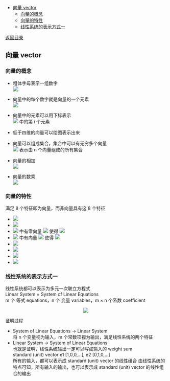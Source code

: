   
  
- [向量 vector](#向量-vector )
  - [向量的概念](#向量的概念 )
  - [向量的特性](#向量的特性 )
  - [线性系统的表示方式一](#线性系统的表示方式一 )
  
[返回目录](Readme.md )
  
##  向量 vector
  
###  向量的概念
  
  
- 粗体字母表示一组数字  
  <img src="https://latex.codecogs.com/gif.latex?&#x5C;pmb{V}%20%20=%20[v_{1},%20v_{2},%20&#x5C;cdots%20v_{n}]"/>  
  
- 向量中的每个数字就是向量的一个元素  
  <img src="https://latex.codecogs.com/gif.latex?component%20%20=%20v_{i},%20i%20&#x5C;in%20[1,n]"/>   
  
- 向量中的元素可以用下标表示  
  <img src="https://latex.codecogs.com/gif.latex?v_{i}=&#x5C;pmb{V}"/> 中的第 i 个元素  
  
- 低于四维的向量可以绘图表示出来  
  
- 向量可以组成集合，集合中可以有无穷多个向量  
  <img src="https://latex.codecogs.com/gif.latex?R^{n}"/> 表示由 n 个向量组成的所有集合  
  
- 向量的相加  
  <img src="https://latex.codecogs.com/gif.latex?[v_{1},%20v_{2},%20&#x5C;cdots%20v_{n}]+[w_{1},%20w_{2},%20&#x5C;cdots%20w_{n}]%20=%20[v_{1}+w_{1},%20v_{2}+w_{2},%20&#x5C;cdots%20v_{n}+w_{n}]"/>  
  
- 向量的数乘  
  <img src="https://latex.codecogs.com/gif.latex?k[v_{1},%20v_{2},%20&#x5C;cdots%20v_{n}]%20=%20[kv_{1},%20kv_{2},%20&#x5C;cdots%20kv_{n}]"/>  
  
###  向量的特性
  
满足 8 个特征即为向量，而非向量具有这 8 个特征
  
- <img src="https://latex.codecogs.com/gif.latex?&#x5C;pmb{U}+&#x5C;pmb{V}=&#x5C;pmb{V}+&#x5C;pmb{U}"/>  
- <img src="https://latex.codecogs.com/gif.latex?(&#x5C;pmb{U}%20+%20&#x5C;pmb{V})%20+%20&#x5C;pmb{W}%20=&#x5C;pmb{U}%20+%20(&#x5C;pmb{V}%20+%20&#x5C;pmb{W})"/>  
- <img src="https://latex.codecogs.com/gif.latex?R^{n}"/> 中有零向量 <img src="https://latex.codecogs.com/gif.latex?&#x5C;pmb{0}"/> 使得 <img src="https://latex.codecogs.com/gif.latex?&#x5C;pmb{0}%20+%20&#x5C;pmb{U}%20=%20&#x5C;pmb{U}"/>  
- <img src="https://latex.codecogs.com/gif.latex?R^{n}"/> 中有向量 <img src="https://latex.codecogs.com/gif.latex?&#x5C;pmb{U&#x27;}"/> 使得 <img src="https://latex.codecogs.com/gif.latex?&#x5C;pmb{U&#x27;}%20+%20&#x5C;pmb{U}%20=%20&#x5C;pmb{0}"/>  
- <img src="https://latex.codecogs.com/gif.latex?1%20&#x5C;times%20&#x5C;pmb{U}%20=%20&#x5C;pmb{U}"/>  
- <img src="https://latex.codecogs.com/gif.latex?(ab)%20&#x5C;pmb{U}%20=%20a(b%20&#x5C;pmb{U})"/>  
- <img src="https://latex.codecogs.com/gif.latex?a(&#x5C;pmb{U}%20+%20&#x5C;pmb{V})%20=%20a%20&#x5C;pmb{U}%20+%20a%20&#x5C;pmb{V}"/>  
- <img src="https://latex.codecogs.com/gif.latex?(a+b)&#x5C;pmb{U}%20=%20a%20&#x5C;pmb{U}%20+%20b%20&#x5C;pmb{U}"/>  
  
###  线性系统的表示方式一
  
  
线性系统都可以表示为多元一次联立方程式  
Linear System = System of Linear Equations  
m 个 等式 equations，n 个 变量 variables，m × n 个系数 coefficient
  
<p align="center"><img src="https://latex.codecogs.com/gif.latex?&#x5C;begin{cases}a_{11}x_{1}+a_{12}x_{2}+&#x5C;cdots%20=%20m_{1}%20&#x5C;&#x5C;a_{21}x_{1}+a_{22}x_{2}+&#x5C;cdots%20=%20m_{2}%20&#x5C;&#x5C;&#x5C;quad%20&#x5C;vdots%20&#x5C;quad%20&#x5C;vdots%20&#x5C;&#x5C;a_{n1}x_{1}%20+%20a_{n2}x_{2}+&#x5C;cdots%20=%20m_{n}&#x5C;end{cases}"/></p>  
  
  
证明过程  
- System of Linear Equations → Linear System  
  将 n 个变量视为输入，m 个常数项视为输出，满足线性系统的两个特征  
- Linear System → System of Linear Equations  
  也就是证明，线性系统输出一定可以写成输入的 weight sum  
  standard (unit) vector  e1 [1,0,0,...], e2 [0,1,0,...]  
  所有的输入，都可以表示成 standard (unit) vector 的线性组合
  由线性系统的特点可知，所有输入的输出，也可以表示成 standard (unit) vector 的线性组合的输出
  